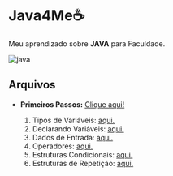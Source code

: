# Java4Me☕

 Meu aprendizado sobre **JAVA** para Faculdade.
 
![java](https://github.com/FerreiraWalter/Java4Me/blob/main/Primeiros_Passos/mascote.png)

## Arquivos

* **Primeiros Passos:** [Clique aqui!](https://github.com/FerreiraWalter/Java4Me/tree/main/Primeiros_Passos)

  1. Tipos de Variáveis: [aqui.](https://github.com/FerreiraWalter/Java4Me/tree/main/Primeiros_Passos/1-Tipos_de_Var)
  2. Declarando Variáveis: [aqui.](https://github.com/FerreiraWalter/Java4Me/tree/main/Primeiros_Passos/2-Declarando_Var)
  3. Dados de Entrada: [aqui.](https://github.com/FerreiraWalter/Java4Me/tree/main/Primeiros_Passos/3-Dados_de_Entrada)
  4. Operadores: [aqui.](https://github.com/FerreiraWalter/Java4Me/tree/main/Primeiros_Passos/4-Operadores)
  5. Estruturas Condicionais: [aqui.](https://github.com/FerreiraWalter/Java4Me/tree/main/Primeiros_Passos/5-Estruturas_Condicionais)
  6. Estruturas de Repetição: [aqui.](https://github.com/FerreiraWalter/Java4Me/tree/main/Primeiros_Passos/7-Estrutura_de_Repetição/Do)
